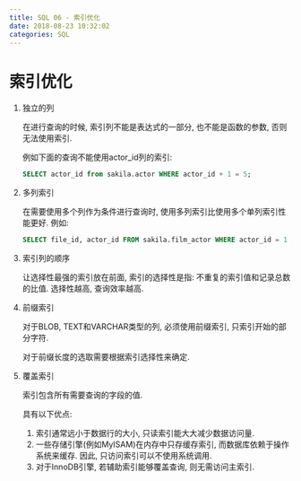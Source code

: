 ```yaml
---
title: SQL 06 - 索引优化
date: 2018-08-23 10:32:02
categories: SQL
---
```

# 索引优化

<!--more-->

1. 独立的列

    在进行查询的时候, 索引列不能是表达式的一部分, 也不能是函数的参数, 否则无法使用索引.

    例如下面的查询不能使用actor_id列的索引:

    ```sql
    SELECT actor_id from sakila.actor WHERE actor_id + 1 = 5;
    ```

2. 多列索引

    在需要使用多个列作为条件进行查询时, 使用多列索引比使用多个单列索引性能更好. 例如:

    ```sql
    SELECT file_id, actor_id FROM sakila.film_actor WHERE actor_id = 1 AND file_id = 1;
    ```

3. 索引列的顺序

    让选择性最强的索引放在前面, 索引的选择性是指: 不重复的索引值和记录总数的比值. 选择性越高, 查询效率越高.

4. 前缀索引

    对于BLOB, TEXT和VARCHAR类型的列, 必须使用前缀索引, 只索引开始的部分字符.

    对于前缀长度的选取需要根据索引选择性来确定.

5. 覆盖索引

    索引包含所有需要查询的字段的值.

    具有以下优点:

    1. 索引通常远小于数据行的大小, 只读索引能大大减少数据访问量.
    2. 一些存储引擎(例如MyISAM)在内存中只存缓存索引, 而数据库依赖于操作系统来缓存. 因此, 只访问索引可以不使用系统调用.
    3. 对于InnoDB引擎, 若辅助索引能够覆盖查询, 则无需访问主索引.
